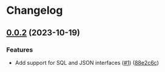 # Changelog

## [0.0.2](https://github.com/cccteam/civil/compare/v0.0.1...v0.0.2) (2023-10-19)


### Features

* Add support for SQL and JSON interfaces ([#1](https://github.com/cccteam/civil/issues/1)) ([88e2c6c](https://github.com/cccteam/civil/commit/88e2c6c59bbd123ef6aed290b2235736b4d0240b))
